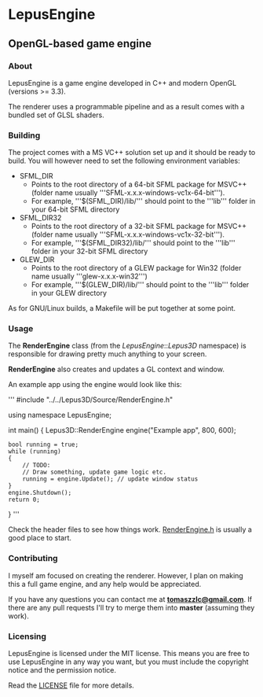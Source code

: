 # LepusEngine
## OpenGL-based game engine
### About
LepusEngine is a game engine developed in C++ and modern OpenGL (versions >= 3.3).

The renderer uses a programmable pipeline and as a result comes with a bundled set of GLSL shaders.

### Building
The project comes with a MS VC++ solution set up and it should be ready to build. You will however need to set the following environment variables:
* SFML_DIR
	* Points to the root directory of a 64-bit SFML package for MSVC++ (folder name usually '''SFML-x.x.x-windows-vc1x-64-bit''').
	* For example, '''$(SFML_DIR)/lib/''' should point to the '''lib''' folder in your 64-bit SFML directory
* SFML_DIR32
	* Points to the root directory of a 32-bit SFML package for MSVC++ (folder name usually '''SFML-x.x.x-windows-vc1x-32-bit''').
	* For example, '''$(SFML_DIR32)/lib/''' should point to the '''lib''' folder in your 32-bit SFML directory
* GLEW_DIR
	* Points to the root directory of a GLEW package for Win32 (folder name usually '''glew-x.x.x-win32''')
	* For example, '''$(GLEW_DIR)/lib/''' should point to the '''lib''' folder in your GLEW directory

As for GNU/Linux builds, a Makefile will be put together at some point.

### Usage
The __RenderEngine__ class (from the _LepusEngine_::_Lepus3D_ namespace) is responsible for drawing pretty much anything to your screen.

__RenderEngine__ also creates and updates a GL context and window.

An example app using the engine would look like this:

'''
#include "../../Lepus3D/Source/RenderEngine.h"

using namespace LepusEngine;

int main()
{
	Lepus3D::RenderEngine engine("Example app", 800, 600);

	bool running = true;
	while (running)
	{
		// TODO:
		// Draw something, update game logic etc.
		running = engine.Update(); // update window status
	}
	engine.Shutdown();
	return 0;
}
'''

Check the header files to see how things work. [RenderEngine.h](https://github.com/tomezpl/LepusEngine/blob/master/Lepus3D/Source/RenderEngine.h) is usually a good place to start.

### Contributing
I myself am focused on creating the renderer. However, I plan on making this a full game engine, and any help would be appreciated.

If you have any questions you can contact me at **tomaszzlc@gmail.com**. If there are any pull requests I'll try to merge them into **master** (assuming they work).

### Licensing
LepusEngine is licensed under the MIT license. This means you are free to use LepusEngine in any way you want, but you must include the copyright notice and the permission notice.

Read the [LICENSE](https://github.com/tomezpl/LepusEngine/blob/master/LICENSE) file for more details.